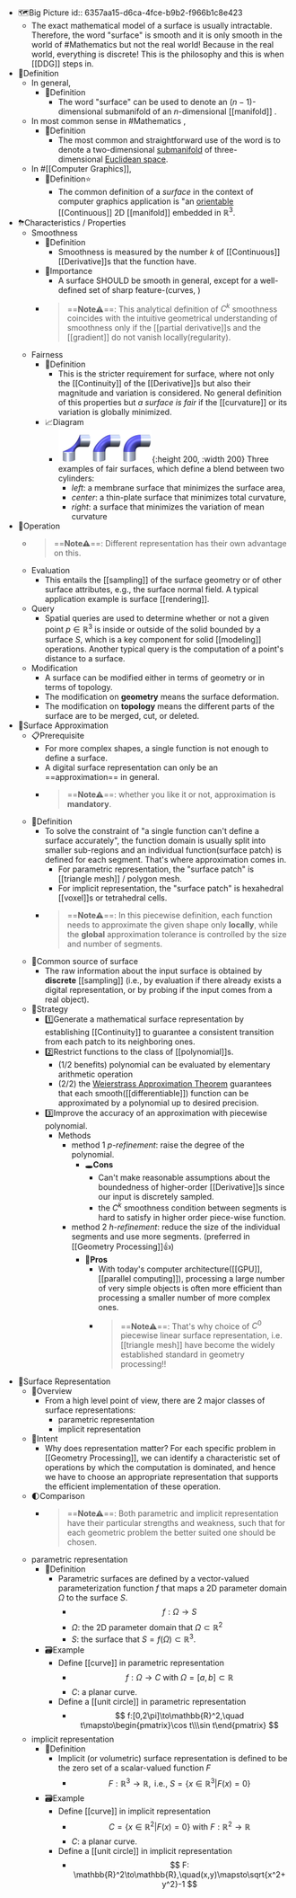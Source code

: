 - 🗺Big Picture
  id:: 6357aa15-d6ca-4fce-b9b2-f966b1c8e423
	- The exact mathematical model of a surface is usually intractable. Therefore, the word "surface" is smooth and it is only smooth in the world of #Mathematics but not the real world! Because in the real world, everything is discrete! This is the philosophy and this is when [[DDG]] steps in.
- 📝Definition
	- In general,
		- 📝Definition
			- The word "surface" can be used to denote an $(n-1)$-dimensional submanifold of an $n$-dimensional [[manifold]] .
	- In most common sense in #Mathematics ,
		- 📝Definition
			- The most common and straightforward use of the word is to denote a two-dimensional [submanifold](https://mathworld.wolfram.com/Submanifold.html) of three-dimensional [Euclidean space](https://mathworld.wolfram.com/EuclideanSpace.html).
	- In #[[Computer Graphics]],
		- 📝Definition⭐
			- The common definition of a *surface* in the context of computer graphics application is "an [orientable](((634ff995-0c5f-4c6d-bcb4-cb0669206cba))) [[Continuous]] 2D [[manifold]] embedded in $\mathbb{R}^3$.
- ⛈Characteristics / Properties
	- Smoothness
		- 📝Definition
			- Smoothness is measured by the number $k$ of [[Continuous]] [[Derivative]]s that the function have.
		- 👑Importance
			- A surface SHOULD be smooth in general, except for a well-defined set of sharp feature-(curves, )
		- > ==**Note⚠**==: This analytical definition of $C^k$ smoothness coincides with the intuitive geometrical understanding of smoothness only if the [[partial derivative]]s and the [[gradient]] do not vanish locally(regularity).
	- Fairness
		- 📝Definition
			- This is the stricter requirement for surface, where not only the [[Continuity]] of the [[Derivative]]s but also their magnitude and variation is considered. No general definition of this properties but *a surface is fair* if the [[curvature]] or its variation is globally minimized.
		- 📈Diagram
			- ![name](../assets/fair_surface.png){:height 200, :width 200}
			  Three examples of fair surfaces, which define a blend between two cylinders:
				- *left*: a membrane surface that minimizes the surface area,
				- *center*: a thin-plate surface that minimizes total curvature,
				- *right*: a surface that minimizes the variation of mean curvature
- 💫Operation
	- > ==**Note⚠**==: Different representation has their own advantage on this.
	- Evaluation
		- This entails the [[sampling]] of the surface geometry or of other surface attributes, e.g., the surface normal field. A typical application example is surface [[rendering]].
	- Query
		- Spatial queries are used to determine whether or not a given point $p\in\mathbb{R}^3$ is inside or outside of the solid bounded by a surface $S$, which is a key component for solid [[modeling]] operations. Another typical query is the computation of a point's distance to a surface.
	- Modification
		- A surface can be modified either in terms of geometry or in terms of topology.
		- The modification on **geometry** means the surface deformation.
		- The modification on **topology** means the different parts of the surface are to be merged, cut, or deleted.
- 📏Surface Approximation
	- 📋Prerequisite
		- For more complex shapes, a single function is not enough to define a surface.
		- A digital surface representation can only be an ==approximation== in general.
		- > ==**Note⚠**==: whether you like it or not, approximation is **mandatory**.
	- 📝Definition
		- To solve the constraint of "a single function can't define a surface accurately", the function domain is usually split into smaller sub-regions and an individual function(surface patch) is defined for each segment. That's where approximation comes in.
			- For parametric representation, the "surface patch" is [[triangle mesh]] / polygon mesh.
			- For implicit representation, the "surface patch" is hexahedral [[voxel]]s or tetrahedral cells.
		- > ==**Note⚠**==: In this piecewise definition, each function needs to approximate the given shape only **locally**, while the **global** approximation tolerance is controlled by the size and number of segments.
	- 🚿Common source of surface
		- The raw information about the input surface is obtained by **discrete** [[sampling]] (i.e., by evaluation if there already exists a digital representation, or by probing if the input comes from a real object).
	- 🏹Strategy
		- 1️⃣Generate a mathematical surface representation by establishing [[Continuity]] to guarantee a consistent transition from each patch to its neighboring ones.
		- 2️⃣Restrict functions to the class of [[polynomial]]s.
			- (1/2 benefits) polynomial can be evaluated by elementary arithmetic operation
			- (2/2) the [Weierstrass Approximation Theorem](((63589034-e850-4e32-8bac-6dec27ba1017))) guarantees that each smooth([[differentiable]]) function can be approximated by a polynomial up to desired precision.
		- 3️⃣Improve the accuracy of an approximation with piecewise polynomial.
			- Methods
				- method 1 *p-refinement*: raise the degree of the polynomial.
					- 🕳**Cons**
						- Can't make reasonable assumptions about the boundedness of higher-order [[Derivative]]s since our input is discretely sampled.
						- the $C^k$ smoothness condition between segments is hard to satisfy in higher order piece-wise function.
				- method 2 *h-refinement*: reduce the size of the individual segments and use more segments. (preferred in [[Geometry Processing]]👍)
					- 🚀**Pros**
						- With today's computer architecture([[GPU]], [[parallel computing]]), processing a large number of very simple objects is often more efficient than processing a smaller number of more complex ones.
						- > ==**Note⚠**==: That's why choice of $C^0$ piecewise linear surface representation, i.e. [[triangle mesh]] have become the widely established standard in geometry processing!!
- 🎨Surface Representation
	- 🔭Overview
		- From a high level point of view, there are 2 major classes of surface representations:
			- parametric representation
			- implicit representation
	- 🎯Intent
		- Why does representation matter? For each specific problem in [[Geometry Processing]], we can identify a characteristic set of operations by which the computation is dominated, and hence we have to choose an appropriate representation that supports the efficient implementation of these operation.
	- 🌓Comparison
		- > ==**Note⚠**==: Both parametric and implicit representation have their particular strengths and weakness, such that for each geometric problem the better suited one should be chosen.
	- parametric representation
		- 📝Definition
			- Parametric surfaces are defined by a vector-valued parameterization function $f$ that maps a 2D parameter domain $\Omega$ to the surface $S$.
				- $$
				  f: \Omega\to S
				  $$
				- $\Omega$: the 2D parameter domain that $\Omega\subset\mathbb{R}^2$
				- $S$: the surface that $S=f(\Omega)\subset\mathbb{R}^3$.
		- 🗃Example
			- Define [[curve]] in parametric representation
				- $$
				  f: \Omega\to C \text{ with }\Omega=[a,b]\subset\mathbb{R}
				  $$
				- $C$: a planar curve.
			- Define a [[unit circle]] in parametric representation
				- $$
				  f:[0,2\pi]\to\mathbb{R}^2,\quad t\mapsto\begin{pmatrix}\cos t\\\sin t\end{pmatrix}
				  $$
	- implicit representation
		- 📝Definition
			- Implicit (or volumetric) surface representation is defined to be the zero set of a scalar-valued function $F$
				- $$
				  F:\mathbb{R}^3\to\mathbb{R},\text{ i.e., }S=\{x\in\mathbb{R}^3|F(x)=0\}
				  $$
		- 🗃Example
			- Define [[curve]] in implicit representation
				- $$
				  C=\{x\in\mathbb{R}^2|F(x)=0\}\text{ with }F:\mathbb{R}^2\to\mathbb{R}
				  $$
				- $C$: a planar curve.
			- Define a [[unit circle]] in implicit representation
				- $$
				  F: \mathbb{R}^2\to\mathbb{R},\quad(x,y)\mapsto\sqrt{x^2+y^2}-1
				  $$